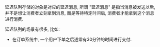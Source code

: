 
延迟队列存储的对象是对应的延迟消息, 所谓 "延迟消息" 是指当消息被发送以后, 并不是想让消费者立刻拿到消息, 而是等待特定时间后, 消费者才能拿到这个消息进行消费.

延迟队列的场景有很多, 比如:
* 在订单系统中, 一个用户下单之后通常有30分钟的时间进行支付.
